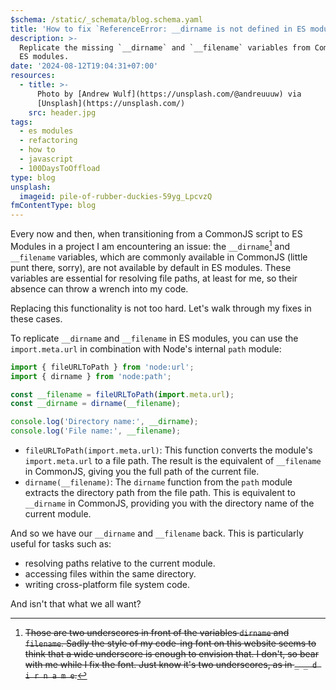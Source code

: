 ```yaml
---
$schema: /static/_schemata/blog.schema.yaml
title: 'How to fix `ReferenceError: __dirname is not defined in ES module scope`'
description: >-
  Replicate the missing `__dirname` and `__filename` variables from CommonJS in
  ES modules.
date: '2024-08-12T19:04:31+07:00'
resources:
  - title: >-
      Photo by [Andrew Wulf](https://unsplash.com/@andreuuuw) via
      [Unsplash](https://unsplash.com/)
    src: header.jpg
tags:
  - es modules
  - refactoring
  - how to
  - javascript
  - 100DaysToOffload
type: blog
unsplash:
  imageid: pile-of-rubber-duckies-59yg_LpcvzQ
fmContentType: blog
---
```


Every now and then, when transitioning from a CommonJS script to ES Modules in a project I am encountering an issue: the `__dirname`[^1] and `__filename` variables, which are commonly available in CommonJS (little punt there, sorry), are not available by default in ES modules. These variables are essential for resolving file paths, at least for me, so their absence can throw a wrench into my code.

Replacing this functionality is not too hard. Let's walk through my fixes in these cases.

To replicate `__dirname` and `__filename` in ES modules, you can use the `import.meta.url` in combination with Node's internal `path` module:

```javascript
import { fileURLToPath } from 'node:url';
import { dirname } from 'node:path';

const __filename = fileURLToPath(import.meta.url);
const __dirname = dirname(__filename);

console.log('Directory name:', __dirname);
console.log('File name:', __filename);
```

* `fileURLToPath(import.meta.url)`:
  This function converts the module's `import.meta.url` to a file path. The result is the equivalent of `__filename` in CommonJS, giving you the full path of the current file.
* `dirname(__filename)`:
  The `dirname` function from the `path` module extracts the directory path from the file path. This is equivalent to `__dirname` in CommonJS, providing you with the directory name of the current module.

And so we have our `__dirname` and `__filename` back. This is particularly useful for tasks such as:

* resolving paths relative to the current module.
* accessing files within the same directory.
* writing cross-platform file system code.

And isn't that what we all want?

[^1]: ~~Those are two underscores in front of the variables `dirname` and `filename`. Sadly the style of my code-ing font on this website seems to think that a wide underscore is enough to envision that. I don't, so bear with me while I fix the font. Just know it's two underscores, as in `_ _ d i r n a m e`.~~
